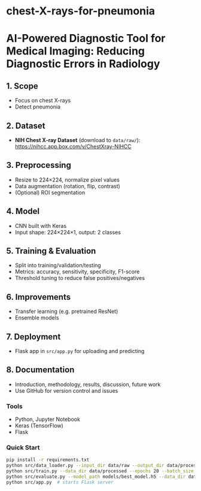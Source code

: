 # chest-X-rays-for-pneumonia
# AI-Powered Diagnostic Tool for Medical Imaging: Reducing Diagnostic Errors in Radiology

## 1. Scope
- Focus on chest X-rays
- Detect pneumonia

## 2. Dataset
- **NIH Chest X-ray Dataset** (download to `data/raw/`):
  https://nihcc.app.box.com/v/ChestXray-NIHCC

## 3. Preprocessing
- Resize to 224×224, normalize pixel values
- Data augmentation (rotation, flip, contrast)
- (Optional) ROI segmentation

## 4. Model
- CNN built with Keras
- Input shape: 224×224×1, output: 2 classes

## 5. Training & Evaluation
- Split into training/validation/testing
- Metrics: accuracy, sensitivity, specificity, F1-score
- Threshold tuning to reduce false positives/negatives

## 6. Improvements
- Transfer learning (e.g. pretrained ResNet)
- Ensemble models

## 7. Deployment
- Flask app in `src/app.py` for uploading and predicting

## 8. Documentation
- Introduction, methodology, results, discussion, future work
- Use GitHub for version control and issues

### Tools
- Python, Jupyter Notebook
- Keras (TensorFlow)
- Flask

### Quick Start
```bash
pip install -r requirements.txt
python src/data_loader.py --input_dir data/raw --output_dir data/processed
python src/train.py --data_dir data/processed --epochs 20 --batch_size 32
python src/evaluate.py --model_path models/best_model.h5 --data_dir data/processed
python src/app.py  # starts Flask server
